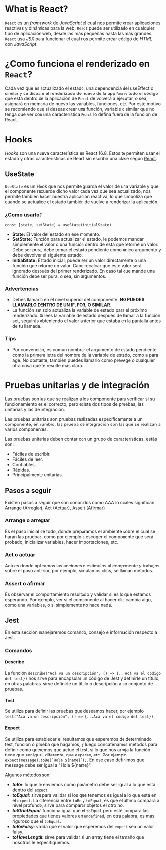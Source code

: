 # What is React?

`React` es un _framework_ de _JavaScript_ el cual nos permite crear aplicaciones reactivas y dinámicas para la web, `React` puede ser utilizado en cualquier tipo de aplicación web, desde las más pequeñas hasta las más grandes. `React` usa _JSX_ para funcionar el cual nos permite crear código de _HTML_ con _JavaScript_.

# ¿Como funciona el renderizado en `React`?

Cada vez que es actualizado el estado, una dependencia del useEffect o similar y se dispare el renderizado de nuevo de la app `React` todo el código que está dentro de la aplicación de `React` de volverá a ejecutar, o sea, asignará en memoria de nuevo las variables, funciones, etc. Por este motivo se recomiendo que si deseas crear una función, variable o similar que no tenga que ver con una característica `React` lo defina fuera de la función de React.

# Hooks

_Hooks_ son una nueva característica en React 16.8. Estos te permiten usar el estado y otras características de React sin escribir una clase según [React](https://es.legacy.reactjs.org/docs/hooks-intro.html#motivation).

## UseState

`UseState` es un Hook que nos permite guarda el valor de una variable y que el componente recuerde dicho valor cada vez que sea actualizado, nos permite también hacer nuestra aplicación reactiva, lo que simboliza que cuando se actualice el estado también de vuelve a renderizar la aplicación.

### ¿Como usarlo?

`const [state, setState] = useState(initialState)`

-   **State:** El valor del estado en ese momento.
-   **SetState:** Función para actualizar el estado, le podemos mandar simplemente el valor o una función dentro de esta que retorne un valor. Debe ser pura, debe tomar el estado pendiente como único argumento y debe devolver el siguiente estado.
-   **InitialState:** Estado inicial, puede ser un valor directamente o una función que retorne un valor. Cabe recalcar que este valor será ignorado después del primer renderizado. En caso tal que mande una función debe ser pura, o sea, sin argumentos.

### Advertencias

-   Debes llamarlo en el nivel superior del componente. **NO PUEDES LLAMARLO DENTRO DE UN IF, FOR, O SIMILAR**.
-   La función set solo actualiza la variable de estado para el próximo renderizado. Si lees la variable de estado después de llamar a la función set, seguirás obteniendo el valor anterior que estaba en la pantalla antes de tu llamada.

### Tips

-   Por convención, es común nombrar el argumento de estado pendiente como la primera letra del nombre de la variable de estado, como a para age. No obstante, también puedes llamarlo como prevAge o cualquier otra cosa que te resulte más clara.

# Pruebas unitarias y de integración

Las pruebas son las que se realizan a los componente para verificar si su funcionamiento es el correcto, pero existe dos tipos de pruebas, las unitarias y las de integración.

Las pruebas unitarias son pruebas realizadas específicamente a un componente, en cambio, las prueba de integración son las que se realizan a varios componentes.

Las pruebas unitarias deben contar con un grupo de características, estás son:

-   Fáciles de escribir.
-   Fáciles de leer.
-   Confiables.
-   Rápidas.
-   Principalmente unitarias.

## Pasos a seguir

Existen pasos a seguir que son conocidos como AAA lo cuales significan Arrange (Arreglar), Act (Actuar), Assert (Afirmar)

### Arrange o arreglar

Es el paso inicial de todo, donde preparamos el ambiente sobre el cual se harán las pruebas, como por ejemplo a escoger el componente que será probado, inicializar variables, hacer importaciones, etc.

### Act o actuar

Acá es donde aplicamos las acciones o estímulos al componente y trabajos sobre el paso anterior, por ejemplo, simulamos clics, se llaman métodos.

### Assert o afirmar

Es observar el comportamiento resultado y validar si es lo que estamos esperando. Por ejemplo, ver si el componente al hacer clic cambia algo, como una variables, o si simplemente no hace nada.

## Jest

En esta sección manejaremos comando, consejo e información respecto a Jest.

### Comandos

#### Describe

La función `describe("Acá va un descripción", () => {...Acá va el código del test})` nos sirve para encapsular un código de Jest y definirle un título, en otras palabras, sirve definirle un título o descripción a un conjunto de pruebas.

#### Test

Se utiliza para definir las pruebas que deseamos hacer, por ejemplo `test("Acá va un descripción", () => {...Acá va el código del test})`.

#### Expect

Se utiliza para establecer el resultamos que esperemos de determinado test, función o prueba que hagamos, y luego concatenamos métodos para definir como queremos que actué el test, si lo que nos arroja la función tiene que ser igual, diferente, que esperas, etc. Por ejemplo ``
expect(message).toBe(`Hola ${name}`);``. En ese caso definimos que message debe ser igual a "Hola ${name}".

Algunos métodos son:

-   **_toBe_**: lo que le enviemos como parámetro debe ser igual a lo que está dentro del `expect`
-   **_toEqual_**: sirve para validar si los que tenemos es igual a lo que está en el `expect`. La diferencia entre `toBe` y `toEqual`, es que el último compara a nivel profundo, sirve para comparar objetos el otro no.
-   **_toStrictEqual_**: funciona igual que el `toEqual` pero esté compara las propiedades que tienes valores en `undefined`, en otra palabra, es más riguroso que el `toEqual`.
-   **_toBeFalsy_**: valida que el valor que esperemos del `expect` sea un valor falsy.
-   **_toHaveLength_**: sirve para validar si un array tiene el tamaño que nosotros le especifiquemos.